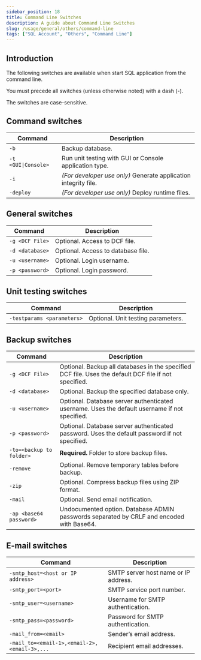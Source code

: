 ```yaml
---
sidebar_position: 18
title: Command Line Switches
description: A guide about Command Line Switches
slug: /usage/general/others/command-line
tags: ["SQL Account", "Others", "Command Line"]
---
```


## Introduction

The following switches are available when start SQL application from the command line.

You must precede all switches (unless otherwise noted) with a dash (-).

The switches are case-sensitive.

## Command switches

| Command | Description |
|----------|-------------|
| `-b` | Backup database. |
| `-t <GUI\|Console>` | Run unit testing with GUI or Console application type. |
| `-i` | *(For developer use only)* Generate application integrity file. |
| `-deploy` | *(For developer use only)* Deploy runtime files. |

## General switches

| Command | Description |
|----------|-------------|
| `-g <DCF File>` | Optional. Access to DCF file. |
| `-d <database>` | Optional. Access to database file. |
| `-u <username>` | Optional. Login username. |
| `-p <password>` | Optional. Login password. |

## Unit testing switches

| Command | Description |
|----------|-------------|
| `-testparams <parameters>` | Optional. Unit testing parameters. |

## Backup switches

| Command | Description |
|----------|-------------|
| `-g <DCF File>` | Optional. Backup all databases in the specified DCF file. Uses the default DCF file if not specified. |
| `-d <database>` | Optional. Backup the specified database only. |
| `-u <username>` | Optional. Database server authenticated username. Uses the default username if not specified. |
| `-p <password>` | Optional. Database server authenticated password. Uses the default password if not specified. |
| `-to=<backup to folder>` | **Required.** Folder to store backup files. |
| `-remove` | Optional. Remove temporary tables before backup. |
| `-zip` | Optional. Compress backup files using ZIP format. |
| `-mail` | Optional. Send email notification. |
| `-ap <base64 password>` | Undocumented option. Database ADMIN passwords separated by CRLF and encoded with Base64. |

## E-mail switches

| Command | Description |
|----------|-------------|
| `-smtp_host=<host or IP address>` | SMTP server host name or IP address. |
| `-smtp_port=<port>` | SMTP service port number. |
| `-smtp_user=<username>` | Username for SMTP authentication. |
| `-smtp_pass=<password>` | Password for SMTP authentication. |
| `-mail_from=<email>` | Sender’s email address. |
| `-mail_to=<email-1>,<email-2>,<email-3>,...` | Recipient email addresses. |
